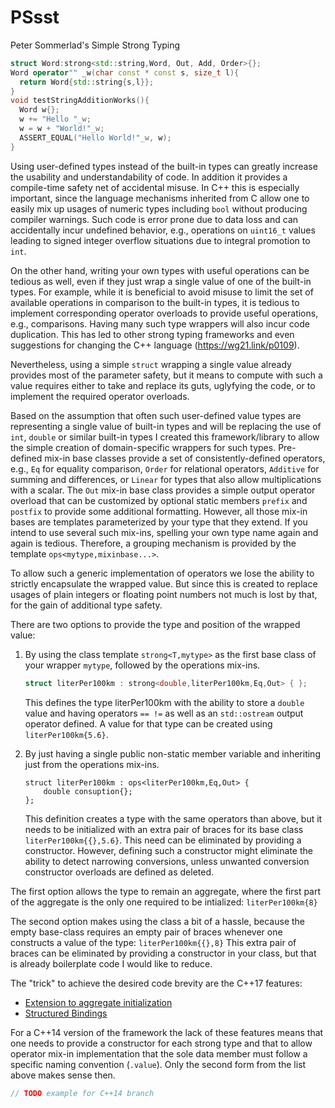 # PSsst
Peter Sommerlad's Simple Strong Typing

```C++
struct Word:strong<std::string,Word, Out, Add, Order>{};
Word operator"" _w(char const * const s, size_t l){
  return Word{std::string{s,l}};
}
void testStringAdditionWorks(){
  Word w{};
  w += "Hello "_w;
  w = w + "World!"_w;
  ASSERT_EQUAL("Hello World!"_w, w);
}
```



Using user-defined types instead of the built-in types can greatly increase the usability and understandability of code.
In addition it provides a compile-time safety net of accidental misuse.
In C++ this is especially important, since the language mechanisms inherited from C allow one to easily mix up usages of numeric types including `bool` without producing compiler warnings.
Such code is error prone due to data loss and can accidentally incur undefined behavior, e.g., operations on `uint16_t` values leading to signed integer overflow situations due to integral promotion to `int`.

On the other hand, writing your own types with useful operations can be tedious as well, even if they just wrap a single value of one of the built-in types. 
For example, while it is beneficial to avoid misuse to limit the set of available operations in comparison to the built-in types, it is tedious to implement corresponding operator overloads to provide useful operations, e.g., comparisons. Having many such type wrappers will also incur code duplication. This has led to other strong typing frameworks and even suggestions for changing the C++ language (https://wg21.link/p0109).

Nevertheless, using a simple `struct` wrapping a single value already provides most of the parameter safety, but it means to compute with such a value requires either to take and replace its guts, uglyfying the code, or to implement the required operator overloads.

Based on the assumption that often such user-defined value types are representing a single value of built-in types and will be replacing the use of `int`, `double` or similar built-in types I created this framework/library to allow the simple creation of domain-specific wrappers for such types. 
Pre-defined mix-in base classes provide a set of consistently-defined operators, e.g., `Eq` for equality comparison, `Order` for relational operators, `Additive` for summing and differences, or `Linear` for types that also allow multiplications with a scalar.
The `Out` mix-in base class provides a simple output operator overload that can be customized by optional static members `prefix` and `postfix` to provide some additional formatting.
However, all those mix-in bases are templates parameterized by your type that they extend. If you intend to use several such mix-ins, spelling your own type name again and again is tedious. 
Therefore, a grouping mechanism is provided by the template `ops<mytype,mixinbase...>`.

To allow such a generic implementation of operators we lose the ability to strictly encapsulate the wrapped value. 
But since this is created to replace usages of plain integers or floating point numbers not much is lost by that, for the gain of additional type safety.

There are two options to provide the type and position of the wrapped value:

1. By using the class template `strong<T,mytype>` as the first base class of your wrapper `mytype`, followed by the operations mix-ins.
   ```C++
   struct literPer100km : strong<double,literPer100km,Eq,Out> { };
   ```
   This defines the type literPer100km with the ability to store a `double` value and having operators `== !=` as well as an `std::ostream` output operator defined.
   A value for that type can be created using `literPer100km{5.6}`.
   
2. By just having a single public non-static member variable and inheriting just from the operations mix-ins.
   ```
   struct literPer100km : ops<literPer100km,Eq,Out> {
       double consuption{};
   };
   ```
   This definition creates a type with the same operators than above, but it needs to be initialized with an extra pair of braces for its base class `literPer100km{{},5.6}`. This need can be eliminated by providing a constructor. However, defining such a constructor might eliminate the ability to detect narrowing conversions, unless unwanted conversion constructor overloads are defined as deleted.

The first option allows the type to remain an aggregate, where the first part of the aggregate is the only one required to be intialized: `literPer100km{8}`

The second option makes using the class a bit of a hassle, because the empty base-class requires an empty pair of braces whenever one constructs a value of the type: `literPer100km{{},8}` 
This extra pair of braces can be eliminated by providing a constructor in your class, but that is already boilerplate code I would like to reduce.

The "trick" to achieve the desired code brevity are the C++17 features: 
   * [Extension to aggregate initialization](https://wg21.link/p0017)
   * [Structured Bindings](https://wg21.link/p0144)
   
For a C++14 version of the framework the lack of these features means that one needs to provide a constructor for each strong type and that to allow operator mix-in implementation that the sole data member must follow a specific naming convention (`.value`). Only the second form from the list above makes sense then.

```C++
// TODO example for C++14 branch
```